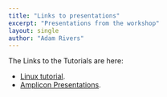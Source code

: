 ```yaml
---
title: "Links to presentations"
excerpt: "Presentations from the workshop"
layout: single
author: "Adam Rivers"
---
```



The Links to the Tutorials are here:
* [Linux tutorial](/Microbiome-workshop/assets/Linux_august29_2017_shao2.pdf).
* [Amplicon Presentations](/Microbiome-workshop/assets/Rivers_amplicon.pdf).
